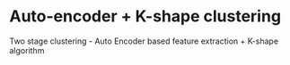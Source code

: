 # Auto-encoder + K-shape clustering
Two stage clustering - Auto Encoder based feature extraction + K-shape algorithm
